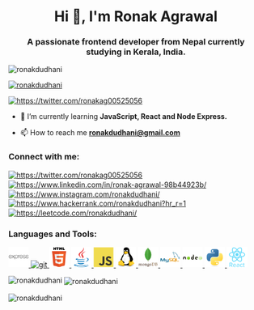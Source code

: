 <h1 align="center">Hi 👋, I'm Ronak Agrawal</h1>
<h3 align="center">A passionate frontend developer from Nepal currently studying in Kerala, India.</h3>

<p align="left"> <img src="https://komarev.com/ghpvc/?username=ronakdudhani&label=Profile%20views&color=0e75b6&style=flat" alt="ronakdudhani" /> </p>

<p align="left"> <a href="https://github.com/ryo-ma/github-profile-trophy"><img src="https://github-profile-trophy.vercel.app/?username=ronakdudhani" alt="ronakdudhani" /></a> </p>

<p align="left"> <a href="https://twitter.com/https://twitter.com/ronakag00525056" target="blank"><img src="https://img.shields.io/twitter/follow/https://twitter.com/ronakag00525056?logo=twitter&style=for-the-badge" alt="https://twitter.com/ronakag00525056" /></a> </p>

- 🌱 I’m currently learning **JavaScript, React and Node Express.**

- 📫 How to reach me **ronakdudhani@gmail.com**

<h3 align="left">Connect with me:</h3>
<p align="left">
<a href="https://twitter.com/https://twitter.com/ronakag00525056" target="blank"><img align="center" src="https://raw.githubusercontent.com/rahuldkjain/github-profile-readme-generator/master/src/images/icons/Social/twitter.svg" alt="https://twitter.com/ronakag00525056" height="30" width="40" /></a>
<a href="https://linkedin.com/in/https://www.linkedin.com/in/ronak-agrawal-98b44923b/" target="blank"><img align="center" src="https://raw.githubusercontent.com/rahuldkjain/github-profile-readme-generator/master/src/images/icons/Social/linked-in-alt.svg" alt="https://www.linkedin.com/in/ronak-agrawal-98b44923b/" height="30" width="40" /></a>
<a href="https://instagram.com/https://www.instagram.com/ronakdudhani/" target="blank"><img align="center" src="https://raw.githubusercontent.com/rahuldkjain/github-profile-readme-generator/master/src/images/icons/Social/instagram.svg" alt="https://www.instagram.com/ronakdudhani/" height="30" width="40" /></a>
<a href="https://www.hackerrank.com/https://www.hackerrank.com/ronakdudhani?hr_r=1" target="blank"><img align="center" src="https://raw.githubusercontent.com/rahuldkjain/github-profile-readme-generator/master/src/images/icons/Social/hackerrank.svg" alt="https://www.hackerrank.com/ronakdudhani?hr_r=1" height="30" width="40" /></a>
<a href="https://www.leetcode.com/https://leetcode.com/ronakdudhani/" target="blank"><img align="center" src="https://raw.githubusercontent.com/rahuldkjain/github-profile-readme-generator/master/src/images/icons/Social/leet-code.svg" alt="https://leetcode.com/ronakdudhani/" height="30" width="40" /></a>
</p>

<h3 align="left">Languages and Tools:</h3>
<p align="left"> <a href="https://expressjs.com" target="_blank" rel="noreferrer"> <img src="https://raw.githubusercontent.com/devicons/devicon/master/icons/express/express-original-wordmark.svg" alt="express" width="40" height="40"/> </a> <a href="https://git-scm.com/" target="_blank" rel="noreferrer"> <img src="https://www.vectorlogo.zone/logos/git-scm/git-scm-icon.svg" alt="git" width="40" height="40"/> </a> <a href="https://www.w3.org/html/" target="_blank" rel="noreferrer"> <img src="https://raw.githubusercontent.com/devicons/devicon/master/icons/html5/html5-original-wordmark.svg" alt="html5" width="40" height="40"/> </a> <a href="https://www.java.com" target="_blank" rel="noreferrer"> <img src="https://raw.githubusercontent.com/devicons/devicon/master/icons/java/java-original.svg" alt="java" width="40" height="40"/> </a> <a href="https://developer.mozilla.org/en-US/docs/Web/JavaScript" target="_blank" rel="noreferrer"> <img src="https://raw.githubusercontent.com/devicons/devicon/master/icons/javascript/javascript-original.svg" alt="javascript" width="40" height="40"/> </a> <a href="https://www.linux.org/" target="_blank" rel="noreferrer"> <img src="https://raw.githubusercontent.com/devicons/devicon/master/icons/linux/linux-original.svg" alt="linux" width="40" height="40"/> </a> <a href="https://www.mongodb.com/" target="_blank" rel="noreferrer"> <img src="https://raw.githubusercontent.com/devicons/devicon/master/icons/mongodb/mongodb-original-wordmark.svg" alt="mongodb" width="40" height="40"/> </a> <a href="https://www.mysql.com/" target="_blank" rel="noreferrer"> <img src="https://raw.githubusercontent.com/devicons/devicon/master/icons/mysql/mysql-original-wordmark.svg" alt="mysql" width="40" height="40"/> </a> <a href="https://nodejs.org" target="_blank" rel="noreferrer"> <img src="https://raw.githubusercontent.com/devicons/devicon/master/icons/nodejs/nodejs-original-wordmark.svg" alt="nodejs" width="40" height="40"/> </a> <a href="https://www.python.org" target="_blank" rel="noreferrer"> <img src="https://raw.githubusercontent.com/devicons/devicon/master/icons/python/python-original.svg" alt="python" width="40" height="40"/> </a> <a href="https://reactjs.org/" target="_blank" rel="noreferrer"> <img src="https://raw.githubusercontent.com/devicons/devicon/master/icons/react/react-original-wordmark.svg" alt="react" width="40" height="40"/> </a> </p>

<p><img align="left" src="https://github-readme-stats.vercel.app/api/top-langs?username=ronakdudhani&show_icons=true&locale=en&layout=compact" alt="ronakdudhani" /></p>

<p>&nbsp;<img align="center" src="https://github-readme-stats.vercel.app/api?username=ronakdudhani&show_icons=true&locale=en" alt="ronakdudhani" /></p>

<p><img align="center" src="https://github-readme-streak-stats.herokuapp.com/?user=ronakdudhani&" alt="ronakdudhani" /></p>
